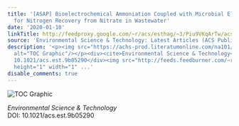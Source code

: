 ```yaml
---
title: '[ASAP] Bioelectrochemical Ammoniation Coupled with Microbial Electrolysis
  for Nitrogen Recovery from Nitrate in Wastewater'
date: '2020-01-10'
linkTitle: http://feedproxy.google.com/~r/acs/esthag/~3/Piu9VKqArTw/acs.est.9b05290
source: 'Environmental Science & Technology: Latest Articles (ACS Publications)'
description: '<p><img src="https://achs-prod.literatumonline.com/na101/home/literatum/publisher/achs/journals/content/esthag/0/esthag.ahead-of-print/acs.est.9b05290/20200110/images/medium/es9b05290_0005.gif"
  alt="TOC Graphic"/></p><div><cite>Environmental Science & Technology</cite></div><div>DOI:
  10.1021/acs.est.9b05290</div><img src="http://feeds.feedburner.com/~r/acs/esthag/~4/Piu9VKqArTw"
  height="1" width="1" ...'
disable_comments: true
---
```

<p><img src="https://achs-prod.literatumonline.com/na101/home/literatum/publisher/achs/journals/content/esthag/0/esthag.ahead-of-print/acs.est.9b05290/20200110/images/medium/es9b05290_0005.gif" alt="TOC Graphic"/></p><div><cite>Environmental Science & Technology</cite></div><div>DOI: 10.1021/acs.est.9b05290</div><img src="http://feeds.feedburner.com/~r/acs/esthag/~4/Piu9VKqArTw" height="1" width="1" ...